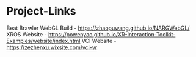 # Project-Links

Beat Brawler WebGL Build - https://zhaopuwang.github.io/NARGWebGL/
XROS Website - https://powenyao.github.io/XR-Interaction-Toolkit-Examples/website/index.html 
VCI Website - https://zezhenxu.wixsite.com/vci-vr
